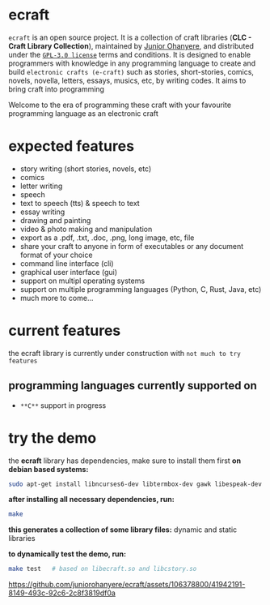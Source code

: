 # ecraft

`ecraft` is an open source project. It is a collection of craft libraries (**CLC - Craft Library Collection**), maintained by [Junior Ohanyere](https://github.com/juniorohanyere), and distributed under the [`GPL-3.0 license`](LICENSE) terms and conditions. It is designed to enable programmers with knowledge in any programming language to create and build `electronic crafts (e-craft)` such as stories, short-stories, comics, novels, novella, letters, essays, musics, etc, by writing codes. It aims to bring craft into programming

Welcome to the era of programming these craft with your favourite programming language as an electronic craft

# expected features

- story writing (short stories, novels, etc)
- comics
- letter writing
- speech
- text to speech (tts) & speech to text
- essay writing
- drawing and painting
- video & photo making and manipulation
- export as a .pdf, .txt, .doc, .png, long image, etc, file
- share your craft to anyone in form of executables or any document format of your choice
- command line interface (cli)
- graphical user interface (gui)
- support on multipl operating systems
- support on multiple programming languages (Python, C, Rust, Java, etc)
- much more to come...

# current features

the ecraft library is currently under construction with `not much to try features`
## programming languages currently supported on

- `**C**` support in progress

# try the demo

the **ecraft** library has dependencies, make sure to install them first
**on debian based systems:**
```bash
sudo apt-get install libncurses6-dev libtermbox-dev gawk libespeak-dev libespeak-ng-dev
```

**after installing all necessary dependencies, run:**
```bash
make
```
**this generates a collection of some library files:** dynamic and static libraries

**to dynamically test the demo, run:**
```bash
make test	# based on libecraft.so and libcstory.so
```

https://github.com/juniorohanyere/ecraft/assets/106378800/41942191-8149-493c-92c6-2c8f3819df0a
